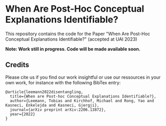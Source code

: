 # When Are Post-Hoc Conceptual Explanations Identifiable?
This repository contains the code for the Paper "When Are Post-Hoc Conceptual Explanations Identifiable?" (accepted at UAI 2023)

**Note: Work still in progress. Code will be made available soon.**

## Credits
Please cite us if you find our work insightful or use our ressources in your own work, for instance with the following BibTex entry:

```
@article{leemann2022disentangling,
  title={When are Post-hoc Conceptual Explanations Identifiable?},
  author={Leemann, Tobias and Kirchhof, Michael and Rong, Yao and Kasneci, Enkelejda and Kasneci, Gjergji},
  journal={arXiv preprint arXiv:2206.13872},
  year={2022}
}
```
